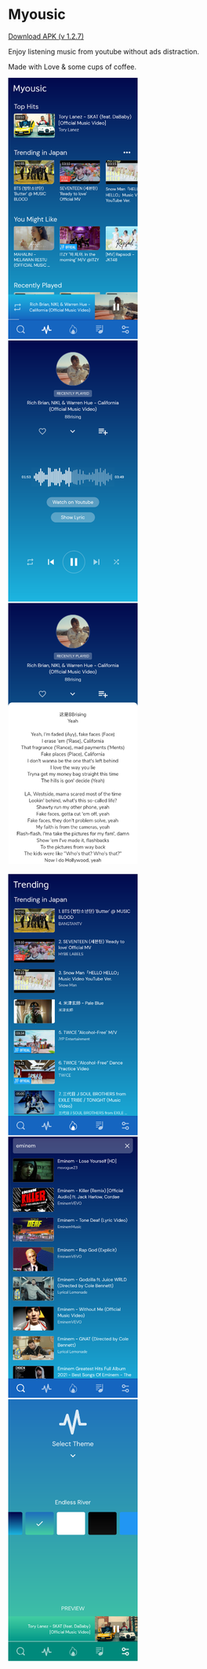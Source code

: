 # Myousic

[Download APK (v 1.2.7)](https://github.com/salkuadrat/myousic-app/raw/master/myousic-1.2.7.apk)

Enjoy listening music from youtube without ads distraction.

<!-- This app works semi offline. When you play a song, it will fetch audio stream from youtube and save it to local cache. Then will play from cache the next time you play it again. -->

Made with Love & some cups of coffee.

<img src="https://github.com/salkuadrat/myousic-app/raw/master/screenshot/1.png" width="264">     <img src="https://github.com/salkuadrat/myousic-app/raw/master/screenshot/2.png" width="264">     <img src="https://github.com/salkuadrat/myousic-app/raw/master/screenshot/3.png" width="264"><br><br><img src="https://github.com/salkuadrat/myousic-app/raw/master/screenshot/4.png" width="264">     <img src="https://github.com/salkuadrat/myousic-app/raw/master/screenshot/5.png" width="264">     <img src="https://github.com/salkuadrat/myousic-app/raw/master/screenshot/6.png" width="264">
